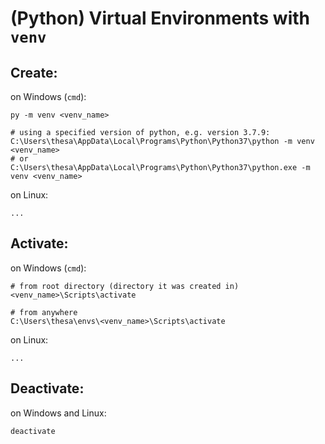 # (Python) Virtual Environments with `venv`

## Create:
on Windows (`cmd`):
    
    py -m venv <venv_name>
    
    # using a specified version of python, e.g. version 3.7.9:
    C:\Users\thesa\AppData\Local\Programs\Python\Python37\python -m venv <venv_name>
    # or
    C:\Users\thesa\AppData\Local\Programs\Python\Python37\python.exe -m venv <venv_name>

on Linux:

    ...

## Activate:
on Windows (`cmd`):

    # from root directory (directory it was created in)
    <venv_name>\Scripts\activate

    # from anywhere
    C:\Users\thesa\envs\<venv_name>\Scripts\activate

on Linux:

    ...

## Deactivate:
on Windows and Linux:

    deactivate